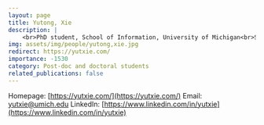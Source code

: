 ```yaml
---
layout: page
title: Yutong, Xie
description: |
    <br>PhD student, School of Information, University of Michigan<br>Sep 2020 -- Present
img: assets/img/people/yutong,xie.jpg
redirect: https://yutxie.com/
importance: -1530
category: Post-doc and doctoral students
related_publications: false
---
```

Homepage: [https://yutxie.com/](https://yutxie.com/)
Email: [yutxie@umich.edu](mailto:yutxie@umich.edu)
LinkedIn: [https://www.linkedin.com/in/yutxie](https://www.linkedin.com/in/yutxie)
